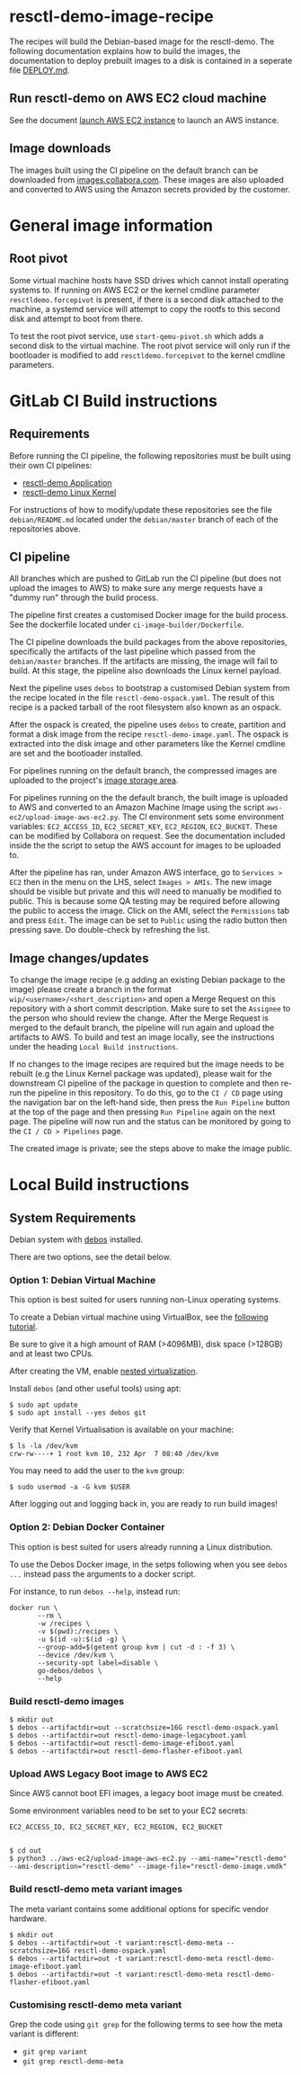# resctl-demo-image-recipe
The recipes will build the Debian-based image for the resctl-demo. The following
documentation explains how to build the images, the documentation to deploy
prebuilt images to a disk is contained in a seperate file [DEPLOY.md](DEPLOY.md).


## Run resctl-demo on AWS EC2 cloud machine
See the document [launch AWS EC2 instance](docs/aws-ec2-create-instance/README.md)
to launch an AWS instance.


## Image downloads
The images built using the CI pipeline on the default branch can be downloaded
from [images.collabora.com](https://images.collabora.com/facebook/). These images
are also uploaded and converted to AWS using the Amazon secrets provided by the
customer.


# General image information

## Root pivot
Some virtual machine hosts have SSD drives which cannot install operating systems to.
If running on AWS EC2 or the kernel cmdline parameter `resctldemo.forcepivot` is present, if there is a second
disk attached to the machine, a systemd service will attempt to copy the rootfs to this
second disk and attempt to boot from there.

To test the root pivot service, use `start-qemu-pivot.sh` which adds a second disk to the virtual machine.
The root pivot service will only run if the bootloader is modified to add `resctldemo.forcepivot` to the kernel cmdline parameters.




# GitLab CI Build instructions

## Requirements

Before running the CI pipeline, the following repositories must be built using
their own CI pipelines:

 * [resctl-demo Application](https://gitlab.collabora.com/facebook/resctl-demo)
 * [resctl-demo Linux Kernel](https://gitlab.collabora.com/facebook/resctl-demo-linux)

For instructions of how to modify/update these repositories see the file `debian/README.md`
located under the `debian/master` branch of each of the repositories above.


## CI pipeline

All branches which are pushed to GitLab run the CI pipeline (but does not upload
the images to AWS) to make sure any merge requests have a "dummy run" through the
build process.

The pipeline first creates a customised Docker image for the build process. See
the dockerfile located under `ci-image-builder/Dockerfile`.

The CI pipeline downloads the build packages from the above repositories,
specifically the artifacts of the last pipeline which passed from the `debian/master`
branches. If the artifacts are missing, the image will fail to build. At this stage,
the pipeline also downloads the Linux kernel payload.

Next the pipeline uses `debos` to bootstrap a customised Debian system from the
recipe located in the file `resctl-demo-ospack.yaml`. The result of this recipe
is a packed tarball of the root filesystem also known as an ospack.

After the ospack is created, the pipeline uses `debos` to create, partition and
format a disk image from the recipe `resctl-demo-image.yaml`. The ospack is
extracted into the disk image and other parameters like the Kernel cmdline are
set and the bootloader installed.

For pipelines running on the default branch, the compressed images are uploaded
to the project's [image storage area](https://images.collabora.com/facebook/).

For pipelines running on the the default branch, the built image is uploaded
to AWS and converted to an Amazon Machine Image using the script `aws-ec2/upload-image-aws-ec2.py`.
The CI environment sets some environment variables: `EC2_ACCESS_ID`, `EC2_SECRET_KEY`,
`EC2_REGION`, `EC2_BUCKET`. These can be modified by Collabora on request.
See the documentation included inside the the script to setup the AWS account for
images to be uploaded to.

After the pipeline has ran, under Amazon AWS interface, go to `Services > EC2` then
in the menu on the LHS, select `Images > AMIs`. The new image should be visible but
private and this will need to manually be modified to public. This is because
some QA testing may be required before allowing the public to access the image.
Click on the AMI, select the `Permissions` tab and press `Edit`. The image can be
set to `Public` using the radio button then pressing save. Do double-check by
refreshing the list.


## Image changes/updates

To change the image recipe (e.g adding an existing Debian package to the image)
please create a branch in the format `wip/<username>/<short_description>` and open
a Merge Request on this repository with a short commit description. Make sure to
set the `Assignee` to the person who should review the change. After the Merge
Request is merged to the default branch, the pipeline will run again and upload
the artifacts to AWS. To build and test an image locally, see the instructions
under the heading `Local Build instructions`.

If no changes to the image recipes are required but the image needs to be rebuilt
(e.g the Linux Kernel package was updated), please wait for the downstream CI
pipeline of the package in question to complete and then re-run the pipeline in
this repository. To do this, go to the `CI / CD` page using the navigation bar on
the left-hand side, then press the `Run Pipeline` button at the top of the page
and then pressing `Run Pipeline` again on the next page. The pipeline will now
run and the status can be monitored by going to the `CI / CD > Pipelines` page.

The created image is private; see the steps above to make the image public.


# Local Build instructions

## System Requirements

Debian system with [debos](https://github.com/go-debos/debos) installed.

There are two options, see the detail below.

### Option 1: Debian Virtual Machine

This option is best suited for users running non-Linux operating systems.

To create a Debian virtual machine using VirtualBox, see the [following tutorial](https://getlabsdone.com/how-to-install-debian-11-on-virtualbox-step-by-step-guide/).

Be sure to give it a high amount of RAM (>4096MB), disk space (>128GB) and at
least two CPUs.

After creating the VM, enable [nested virtualization](https://ostechnix.com/how-to-enable-nested-virtualization-in-virtualbox/).

Install `debos` (and other useful tools) using apt:

    $ sudo apt update
    $ sudo apt install --yes debos git


Verify that Kernel Virtualisation is available on your machine:

    $ ls -la /dev/kvm
    crw-rw----+ 1 root kvm 10, 232 Apr  7 08:40 /dev/kvm


You may need to add the user to the `kvm` group:

    $ sudo usermod -a -G kvm $USER


After logging out and logging back in, you are ready to run build images!


### Option 2: Debian Docker Container

This option is best suited for users already running a Linux distribution.

To use the Debos Docker image, in the setps following when you see `debos ...` instead
pass the arguments to a docker script.

For instance, to run `debos --help`, instead run:

```
docker run \
       --rm \
       -w /recipes \
       -v $(pwd):/recipes \
       -u $(id -u):$(id -g) \
       --group-add=$(getent group kvm | cut -d : -f 3) \
       --device /dev/kvm \
       --security-opt label=disable \
       go-debos/debos \
       --help
```


### Build resctl-demo images

    $ mkdir out
    $ debos --artifactdir=out --scratchsize=16G resctl-demo-ospack.yaml
    $ debos --artifactdir=out resctl-demo-image-legacyboot.yaml
    $ debos --artifactdir=out resctl-demo-image-efiboot.yaml
    $ debos --artifactdir=out resctl-demo-flasher-efiboot.yaml


### Upload AWS Legacy Boot image to AWS EC2

Since AWS cannot boot EFI images, a legacy boot image must be created.

Some environment variables need to be set to your EC2 secrets:

    EC2_ACCESS_ID, EC2_SECRET_KEY, EC2_REGION, EC2_BUCKET


    $ cd out
    $ python3 ../aws-ec2/upload-image-aws-ec2.py --ami-name="resctl-demo" --ami-description="resctl-demo" --image-file="resctl-demo-image.vmdk"


### Build resctl-demo meta variant images

The meta variant contains some additional options for specific vendor hardware.

    $ mkdir out
    $ debos --artifactdir=out -t variant:resctl-demo-meta --scratchsize=16G resctl-demo-ospack.yaml
    $ debos --artifactdir=out -t variant:resctl-demo-meta resctl-demo-image-efiboot.yaml
    $ debos --artifactdir=out -t variant:resctl-demo-meta resctl-demo-flasher-efiboot.yaml


### Customising resctl-demo meta variant

Grep the code using `git grep` for the following terms to see how the meta variant
is different:

- `git grep variant`
- `git grep resctl-demo-meta`
